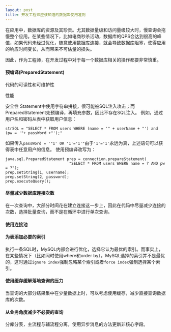 ```yaml
---
layout: post
title: 开发工程师应该知道的数据库使用准则
---
```


在应用中，数据库的资源及其珍贵。尤其数据量级和访问量级较大时，慢查询会拖慢整个应用。在某些情况下，比如电商秒杀活动，数据库的QPS会达到很高的峰值，如果代码未经过优化，随意使用数据库连接，就会导致数据库阻塞，使得应用的响应时间变长，从而带来不可估量的损失。

因此，作为工程师，在开发过程中对于每一个数据库相关的操作都要非常慎重。

#### 预编译(PreparedStatement)



代码的可读性和可维护性

性能

安全性
Statement中使用字符串拼接，很可能被SQL注入攻击；而PreparedStatement先预编译，再填充参数，因此不存在SQL注入。
例如，通过用户名和密码从表中获取用户信息：

	strSQL = "SELECT * FROM users WHERE (name = '" + userName + "') and (pw = '"+ passWord +"');"

如果传入`passWord = '"1' OR '1'='1'"`由于`'1'='1'`永远为真，上述语句可以获得表中任意用户的信息。
使用预编译改写为：

	java.sql.PreparedStatement prep = connection.prepareStatement(
               	 				"SELECT * FROM users WHERE name = ? AND pw = ?");
	prep.setString(1, username);
	prep.setString(2, password);
	prep.executeQuery();



#### 尽量减少数据库连接次数

在一次查询中，大部分时间花在建立连接这一步上，因此在代码中尽量减少连接的次数，选择批量查询，而不是在循环中进行单次查询。


#### 使用连接池



#### 为表添加必要的索引

执行一条SQL时，MySQL内部会进行优化，选择它认为最优的索引。而事实上，在某些情况下（比如同时使用where和order by），MySQL选择的索引并不是最优的，这时通过`ignore index`强制忽略某个索引或者`force index`强制选择某个索引。


#### 使用缓存缓解落地查询的压力

当查询的大部分结果集中在少量数据上时，可以考虑使用缓存，减少直接查询数据库的次数。

#### 从业务角度减少不必要的查询

分库分表，主流程与辅流程分离，使用异步消息的方法更新非核心字段。

